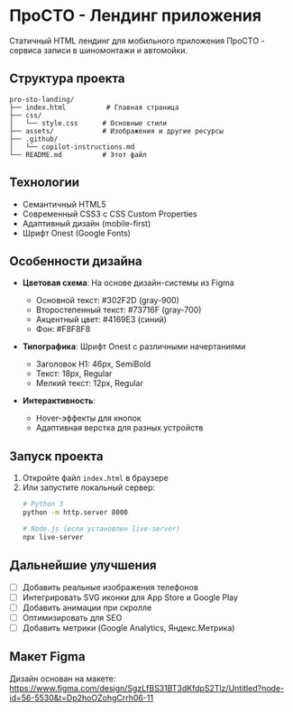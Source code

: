 # ПроСТО - Лендинг приложения

Статичный HTML лендинг для мобильного приложения ПроСТО - сервиса записи в шиномонтажи и автомойки.

## Структура проекта

```
pro-sto-landing/
├── index.html          # Главная страница
├── css/
│   └── style.css      # Основные стили
├── assets/            # Изображения и другие ресурсы
├── .github/
│   └── copilot-instructions.md
└── README.md          # Этот файл
```

## Технологии

- Семантичный HTML5
- Современный CSS3 с CSS Custom Properties
- Адаптивный дизайн (mobile-first)
- Шрифт Onest (Google Fonts)

## Особенности дизайна

- **Цветовая схема**: На основе дизайн-системы из Figma
  - Основной текст: #302F2D (gray-900)
  - Второстепенный текст: #73716F (gray-700)
  - Акцентный цвет: #4169E3 (синий)
  - Фон: #F8F8F8

- **Типографика**: Шрифт Onest с различными начертаниями
  - Заголовок H1: 46px, SemiBold
  - Текст: 18px, Regular
  - Мелкий текст: 12px, Regular

- **Интерактивность**: 
  - Hover-эффекты для кнопок
  - Адаптивная верстка для разных устройств

## Запуск проекта

1. Откройте файл `index.html` в браузере
2. Или запустите локальный сервер:
   ```bash
   # Python 3
   python -m http.server 8000
   
   # Node.js (если установлен live-server)
   npx live-server
   ```

## Дальнейшие улучшения

- [ ] Добавить реальные изображения телефонов
- [ ] Интегрировать SVG иконки для App Store и Google Play
- [ ] Добавить анимации при скролле
- [ ] Оптимизировать для SEO
- [ ] Добавить метрики (Google Analytics, Яндекс.Метрика)

## Макет Figma

Дизайн основан на макете: https://www.figma.com/design/SgzLfBS31BT3dKfdpS2Tlz/Untitled?node-id=56-5530&t=Dp2hoOZohgCrrh06-11